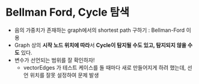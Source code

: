 # Bellman Ford, Cycle 탐색
  - 음의 가중치가 존재하는 graph에서의 shortest path 구하기 : Bellman-Ford 이용
  - Graph 상의 **시작 노드 위치에 따라**서 **Cycle이 탐지될 수도 있고, 탐지되지 않을 수도** 있다.
  - 변수가 선언되는 범위를 잘 확인하자!
    - vector<edge>Edges 가 테스트 케이스를 돌 때마다 새로 만들어지게 하려 했는데, 선언 위치를 잘못 설정하여 문제 발생
